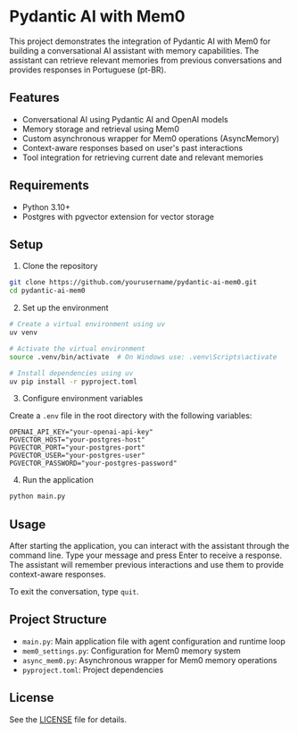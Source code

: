 # Pydantic AI with Mem0

This project demonstrates the integration of Pydantic AI with Mem0 for building a conversational AI assistant with memory capabilities. The assistant can retrieve relevant memories from previous conversations and provides responses in Portuguese (pt-BR).

## Features

- Conversational AI using Pydantic AI and OpenAI models
- Memory storage and retrieval using Mem0
- Custom asynchronous wrapper for Mem0 operations (AsyncMemory)
- Context-aware responses based on user's past interactions
- Tool integration for retrieving current date and relevant memories

## Requirements

- Python 3.10+
- Postgres with pgvector extension for vector storage

## Setup

1. Clone the repository

```bash
git clone https://github.com/yourusername/pydantic-ai-mem0.git
cd pydantic-ai-mem0
```

2. Set up the environment

```bash
# Create a virtual environment using uv
uv venv

# Activate the virtual environment
source .venv/bin/activate  # On Windows use: .venv\Scripts\activate

# Install dependencies using uv
uv pip install -r pyproject.toml
```

3. Configure environment variables

Create a `.env` file in the root directory with the following variables:

```
OPENAI_API_KEY="your-openai-api-key"
PGVECTOR_HOST="your-postgres-host"
PGVECTOR_PORT="your-postgres-port"
PGVECTOR_USER="your-postgres-user"
PGVECTOR_PASSWORD="your-postgres-password"
```

4. Run the application

```bash
python main.py
```

## Usage

After starting the application, you can interact with the assistant through the command line. Type your message and press Enter to receive a response. The assistant will remember previous interactions and use them to provide context-aware responses.

To exit the conversation, type `quit`.

## Project Structure

- `main.py`: Main application file with agent configuration and runtime loop
- `mem0_settings.py`: Configuration for Mem0 memory system
- `async_mem0.py`: Asynchronous wrapper for Mem0 memory operations
- `pyproject.toml`: Project dependencies

## License

See the [LICENSE](LICENSE) file for details.
